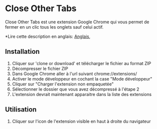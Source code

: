 # Close Other Tabs
Close Other Tabs est une extension Google Chrome qui vous permet de fermer en un clic tous les onglets sauf celui actif.

*Lire cette description en anglais: [Anglais](README.md),

## Installation
1. Cliquer sur 'clone or download' et télécharger le fichier au format ZIP
2. Décompresser le fichier ZIP
3. Dans Google Chrome aller à l'url suivant chrome://extensions/ 
4. Activer le mode développeur en cochant la case "Mode développeur"
5. Cliquer sur "Charger l'extension non empaquetée"
6. Sélectionner le dossier que vous avez décompressé à l'étape 2
7. L'extension devrait maintenant apparaitre dans la liste des extensions

## Utilisation
1. Cliquer sur l'icon de l'extension visible en haut à droite du navigateur